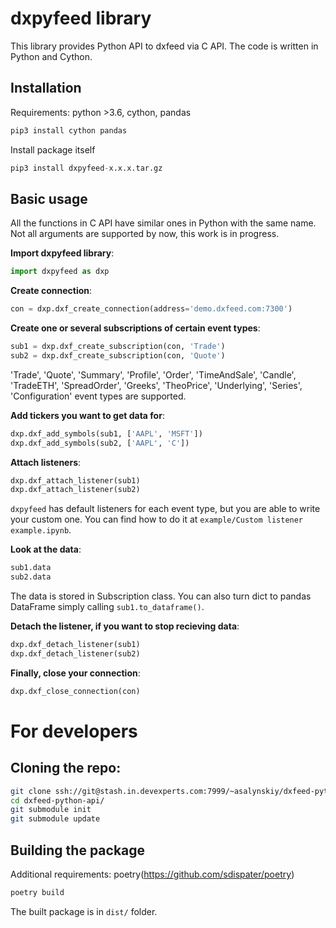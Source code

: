 # dxpyfeed library

This library provides Python API to dxfeed via C API. The code is written in Python and Cython.

## Installation

Requirements: python >3.6, cython, pandas

```python
pip3 install cython pandas
```

Install package itself

```python
pip3 install dxpyfeed-x.x.x.tar.gz
``` 

## Basic usage

All the functions in C API have similar ones in Python with the same name. Not all arguments are
supported by now, this work is in progress.

**Import dxpyfeed library**:

```python
import dxpyfeed as dxp
``` 

**Create connection**:

```python
con = dxp.dxf_create_connection(address='demo.dxfeed.com:7300')
```

**Create one or several subscriptions of certain event types**:
```python
sub1 = dxp.dxf_create_subscription(con, 'Trade')
sub2 = dxp.dxf_create_subscription(con, 'Quote')
```
'Trade', 'Quote', 'Summary', 'Profile', 'Order', 'TimeAndSale', 'Candle', 'TradeETH', 'SpreadOrder',
'Greeks', 'TheoPrice', 'Underlying', 'Series', 'Configuration' event types are supported.

**Add tickers you want to get data for**:
```python
dxp.dxf_add_symbols(sub1, ['AAPL', 'MSFT'])
dxp.dxf_add_symbols(sub2, ['AAPL', 'C'])
```

**Attach listeners**:
```python
dxp.dxf_attach_listener(sub1)
dxp.dxf_attach_listener(sub2)
```

`dxpyfeed` has default listeners for each event type, but you are able to write 
your custom one. You can find how to do it at `example/Custom listener example.ipynb`.

**Look at the data**:
```python
sub1.data
sub2.data
```
The data is stored in Subscription class. You can also turn dict to pandas DataFrame simply calling
`sub1.to_dataframe()`.

**Detach the listener, if you want to stop recieving data**:
```python
dxp.dxf_detach_listener(sub1)
dxp.dxf_detach_listener(sub2)
```

**Finally, close your connection**:
```python
dxp.dxf_close_connection(con)
```

# For developers

## Cloning the repo:

```bash
git clone ssh://git@stash.in.devexperts.com:7999/~asalynskiy/dxfeed-python-api.git
cd dxfeed-python-api/
git submodule init
git submodule update
```

## Building the package

Additional requirements: poetry(https://github.com/sdispater/poetry)

```bash
poetry build
```

The built package is in `dist/` folder. 